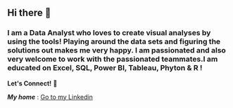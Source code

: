 ## Hi there 👋

### I am a Data Analyst who loves to create visual analyses by using the tools! Playing around the data sets and figuring the solutions out makes me very happy. I am passionated and also very welcome to work with the passionated teammates.I am educated on Excel, SQL, Power BI, Tableau, Phyton & R  !





**Let's Connect!** 🤝


***My home*** : <a href="https://www.linkedin.com/in/umut-baran-630a6a106/">Go to my Linkedin</a>









